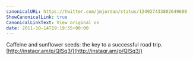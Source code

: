 ```yaml
---
canonicalURL: https://twitter.com/jmjordan/status/124927433802649600
ShowCanonicalLink: true
CanonicalLinkText: View original on
date: 2011-10-14T19:19:55+00:00
---
```

Caffeine and sunflower seeds: the key to a successful road trip. [http://instagr.am/p/QISq3/](http://instagr.am/p/QISq3/)